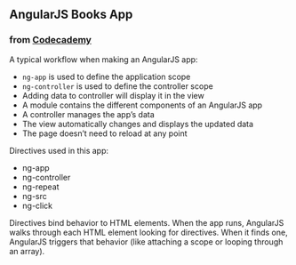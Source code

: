 ## AngularJS Books App
### from [Codecademy](https://www.codecademy.com/learn/learn-angularjs)

A typical workflow when making an AngularJS app:

- ``ng-app`` is used to define the application scope
- ``ng-controller`` is used to define the controller scope
- Adding data to controller will display it in the view
- A module contains the different components of an AngularJS app
- A controller manages the app’s data
- The view automatically changes and displays the updated data
- The page doesn’t need to reload at any point

Directives used in this app:
- ng-app
- ng-controller
- ng-repeat
- ng-src
- ng-click

Directives bind behavior to HTML elements. When the app runs,
AngularJS walks through each HTML element looking for directives.
When it finds one, AngularJS triggers that behavior
(like attaching a scope or looping through an array).
